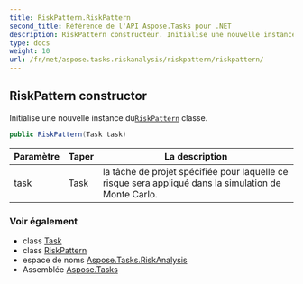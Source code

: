 ```yaml
---
title: RiskPattern.RiskPattern
second_title: Référence de l'API Aspose.Tasks pour .NET
description: RiskPattern constructeur. Initialise une nouvelle instance duRiskPattern classe.
type: docs
weight: 10
url: /fr/net/aspose.tasks.riskanalysis/riskpattern/riskpattern/
---
```

## RiskPattern constructor

Initialise une nouvelle instance du[`RiskPattern`](../) classe.

```csharp
public RiskPattern(Task task)
```

| Paramètre | Taper | La description |
| --- | --- | --- |
| task | Task | la tâche de projet spécifiée pour laquelle ce risque sera appliqué dans la simulation de Monte Carlo. |

### Voir également

* class [Task](../../../aspose.tasks/task/)
* class [RiskPattern](../)
* espace de noms [Aspose.Tasks.RiskAnalysis](../../riskpattern/)
* Assemblée [Aspose.Tasks](../../../)


